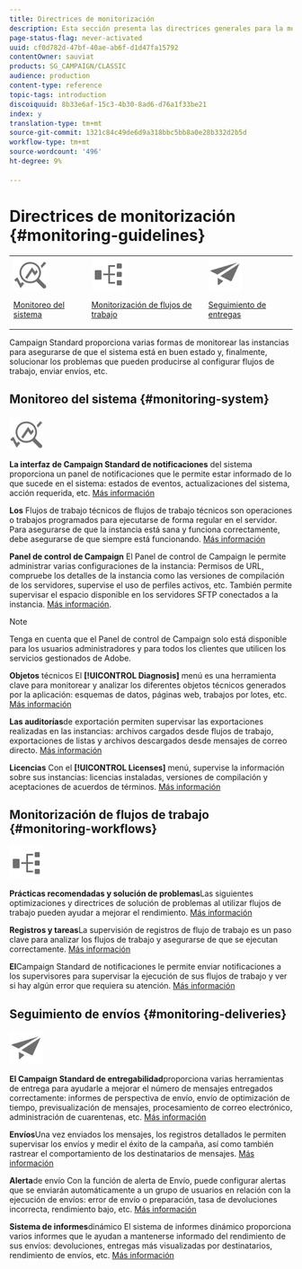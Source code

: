 ```yaml
---
title: Directrices de monitorización
description: Esta sección presenta las directrices generales para la monitorización del Campaign Standard.
page-status-flag: never-activated
uuid: cf0d782d-47bf-40ae-ab6f-d1d47fa15792
contentOwner: sauviat
products: SG_CAMPAIGN/CLASSIC
audience: production
content-type: reference
topic-tags: introduction
discoiquuid: 8b33e6af-15c3-4b30-8ad6-d76a1f33be21
index: y
translation-type: tm+mt
source-git-commit: 1321c84c49de6d9a318bbc5bb8a0e28b332d2b5d
workflow-type: tm+mt
source-wordcount: '496'
ht-degree: 9%

---
```



# Directrices de monitorización {#monitoring-guidelines}

<table>
<tr><td><img src="assets/do-not-localize/icon_system.svg" width="60px"><p><a href="#monitoring-system">Monitoreo del sistema</a></p></td>
<td><img src="assets/do-not-localize/icon_workflows.svg" width="60px"><p><a href="#moniroting-workflows">Monitorización de flujos de trabajo</a></p></td>
<td><img src="assets/do-not-localize/icon_send.svg" width="60px"><p><a href="#monitoring-deliveries">Seguimiento de entregas</a></p></td></tr>
</table>

Campaign Standard proporciona varias formas de monitorear las instancias para asegurarse de que el sistema está en buen estado y, finalmente, solucionar los problemas que pueden producirse al configurar flujos de trabajo, enviar envíos, etc.

## Monitoreo del sistema {#monitoring-system}

<img src="assets/do-not-localize/icon_system.svg" width="60px">

**La interfaz de Campaign Standard de notificaciones** del sistema proporciona un panel de notificaciones que le permite estar informado de lo que sucede en el sistema: estados de eventos, actualizaciones del sistema, acción requerida, etc. [Más información](../../start/using/interface-description.md#top-bar)


**Los** Flujos de trabajo técnicos de flujos de trabajo técnicos son operaciones o trabajos programados para ejecutarse de forma regular en el servidor. Para asegurarse de que la instancia está sana y funciona correctamente, debe asegurarse de que siempre está funcionando. [Más información](../../administration/using/technical-workflows.md)

**Panel de control de Campaign** El Panel de control de Campaign le permite administrar varias configuraciones de la instancia: Permisos de URL, compruebe los detalles de la instancia como las versiones de compilación de los servidores, supervise el uso de perfiles activos, etc. También permite supervisar el espacio disponible en los servidores SFTP conectados a la instancia. [Más información](https://docs.adobe.com/content/help/es-ES/control-panel/using/control-panel-home.html).

>[!NOTE]
>
>Tenga en cuenta que el Panel de control de Campaign solo está disponible para los usuarios administradores y para todos los clientes que utilicen los servicios gestionados de Adobe.

**Objetos** técnicos El **[!UICONTROL Diagnosis]** menú es una herramienta clave para monitorear y analizar los diferentes objetos técnicos generados por la aplicación: esquemas de datos, páginas web, trabajos por lotes, etc. [Más información](../../developing/using/monitoring-data-model-changes.md)

**Las auditorías**de exportación permiten supervisar las exportaciones realizadas en las instancias: archivos cargados desde flujos de trabajo, exportaciones de listas y archivos descargados desde mensajes de correo directo.
[Más información](../../administration/using/auditing-export-logs.md)

**Licencias** Con el **[!UICONTROL Licenses]** menú, supervise la información sobre sus instancias: licencias instaladas, versiones de compilación y aceptaciones de acuerdos de términos.
[Más información](../../administration/using/licenses.md)

## Monitorización de flujos de trabajo {#monitoring-workflows}

<img src="assets/do-not-localize/icon_workflows.svg" width="60px">

**Prácticas recomendadas y solución de problemas**Las siguientes optimizaciones y directrices de solución de problemas al utilizar flujos de trabajo pueden ayudar a mejorar el rendimiento.
[Más información](../../automating/using/best-practices-workflows.md)

**Registros y tareas**La supervisión de registros de flujo de trabajo es un paso clave para analizar los flujos de trabajo y asegurarse de que se ejecutan correctamente.
[Más información](../../automating/using/monitoring-workflow-execution.md#workflow-log-and-tasks)

**El**Campaign Standard de notificaciones le permite enviar notificaciones a los supervisores para supervisar la ejecución de sus flujos de trabajo y ver si hay algún error que requiera su atención.
[Más información](../../automating/using/monitoring-workflow-execution.md#error-management)

## Seguimiento de envíos {#monitoring-deliveries}

<img src="assets/do-not-localize/icon_send.svg" width="60px">

**El Campaign Standard de entregabilidad**proporciona varias herramientas de entrega para ayudarle a mejorar el número de mensajes entregados correctamente: informes de perspectiva de envío, envío de optimización de tiempo, previsualización de mensajes, procesamiento de correo electrónico, administración de cuarentenas, etc.
[Más información](../../sending/using/about-deliverability.md)

**Envíos**Una vez enviados los mensajes, los registros detallados le permiten supervisar los envíos y medir el éxito de la campaña, así como también rastrear el comportamiento de los destinatarios de mensajes.
[Más información](../../sending/using/monitoring-a-delivery.md)

**Alerta**de envío Con la función de alerta de Envío, puede configurar alertas que se enviarán automáticamente a un grupo de usuarios en relación con la ejecución de envíos: error de envío o preparación, tasa de devoluciones incorrecta, rendimiento bajo, etc.
[Más información](../../sending/using/receiving-alerts-when-failures-happen.md)

**Sistema de informes**dinámico El sistema de informes dinámico proporciona varios informes que le ayudan a mantenerse informado del rendimiento de sus envíos: devoluciones, entregas más visualizadas por destinatarios, rendimiento de envíos, etc.
[Más información](../../reporting/using/about-dynamic-reports.md)
